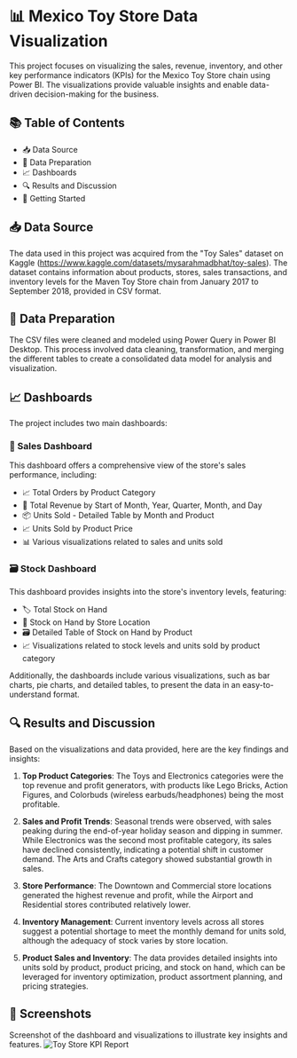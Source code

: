 📊 Mexico Toy Store Data Visualization
=====================================

This project focuses on visualizing the sales, revenue, inventory, and other key performance indicators (KPIs) for the Mexico Toy Store chain using Power BI. The visualizations provide valuable insights and enable data-driven decision-making for the business.

📚 Table of Contents
--------------------

*   📥 Data Source
*   🔄 Data Preparation
*   📈 Dashboards
*   🔍 Results and Discussion
*   🚀 Getting Started

📥 Data Source
---------------

The data used in this project was acquired from the "Toy Sales" dataset on Kaggle (https://www.kaggle.com/datasets/mysarahmadbhat/toy-sales). The dataset contains information about products, stores, sales transactions, and inventory levels for the Maven Toy Store chain from January 2017 to September 2018, provided in CSV format.

🔄 Data Preparation
-------------------

The CSV files were cleaned and modeled using Power Query in Power BI Desktop. This process involved data cleaning, transformation, and merging the different tables to create a consolidated data model for analysis and visualization.

📈 Dashboards
-------------

The project includes two main dashboards:

### 💸 Sales Dashboard

This dashboard offers a comprehensive view of the store's sales performance, including:

- 📈 Total Orders by Product Category
- 📅 Total Revenue by Start of Month, Year, Quarter, Month, and Day
- 📦 Units Sold - Detailed Table by Month and Product
- 📈 Units Sold by Product Price
- 📊 Various visualizations related to sales and units sold

### 🗃️ Stock Dashboard

This dashboard provides insights into the store's inventory levels, featuring:

- 🏷️ Total Stock on Hand
- 📍 Stock on Hand by Store Location
- 🗃️ Detailed Table of Stock on Hand by Product
- 📈 Visualizations related to stock levels and units sold by product category

Additionally, the dashboards include various visualizations, such as bar charts, pie charts, and detailed tables, to present the data in an easy-to-understand format.

🔍 Results and Discussion
-------------------------

Based on the visualizations and data provided, here are the key findings and insights:

1. **Top Product Categories**: The Toys and Electronics categories were the top revenue and profit generators, with products like Lego Bricks, Action Figures, and Colorbuds (wireless earbuds/headphones) being the most profitable.

2. **Sales and Profit Trends**: Seasonal trends were observed, with sales peaking during the end-of-year holiday season and dipping in summer. While Electronics was the second most profitable category, its sales have declined consistently, indicating a potential shift in customer demand. The Arts and Crafts category showed substantial growth in sales.

3. **Store Performance**: The Downtown and Commercial store locations generated the highest revenue and profit, while the Airport and Residential stores contributed relatively lower.

4. **Inventory Management**: Current inventory levels across all stores suggest a potential shortage to meet the monthly demand for units sold, although the adequacy of stock varies by store location.

5. **Product Sales and Inventory**: The data provides detailed insights into units sold by product, product pricing, and stock on hand, which can be leveraged for inventory optimization, product assortment planning, and pricing strategies.

## 📸 Screenshots
Screenshot of the dashboard and visualizations to illustrate key insights and features.
![Toy Store KPI Report](https://github.com/user-attachments/assets/1cf01665-6163-47a1-b0d2-524fcfc30918)
